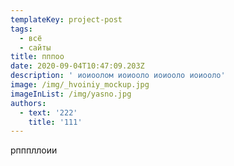 ```yaml
---
templateKey: project-post
tags:
  - всё
  - сайты
title: пппоо
date: 2020-09-04T10:47:09.203Z
description: ' иоиоолом иоиооло иоиооло иоиооло'
image: /img/_hvoiniy_mockup.jpg
imageInList: /img/yasno.jpg
authors:
  - text: '222'
    title: '111'
---
```

рпппллоии
